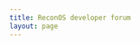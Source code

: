 ```yaml
---
title: ReconOS developer forum
layout: page
---
```


<iframe id="forum_embed"
 src="javascript:void(0)"
 scrolling="no"
 frameborder="0"
 width="100%"
 height="600">
</iframe>

<script type="text/javascript">
 document.getElementById("forum_embed").src =
  "https://groups.google.com/forum/embed/?place=forum/reconos" +
  "&showsearch=true&showpopout=true&parenturl=" +
  encodeURIComponent(window.location.href);
</script>